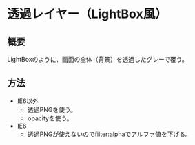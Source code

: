 ﻿# 透過レイヤー（LightBox風）

## 概要
LightBoxのように、画面の全体（背景）を透過したグレーで覆う。

## 方法

- IE6以外
  - 透過PNGを使う。
  - opacityを使う。
- IE6
  - 透過PNGが使えないのでfilter:alphaでアルファ値を下げる。
